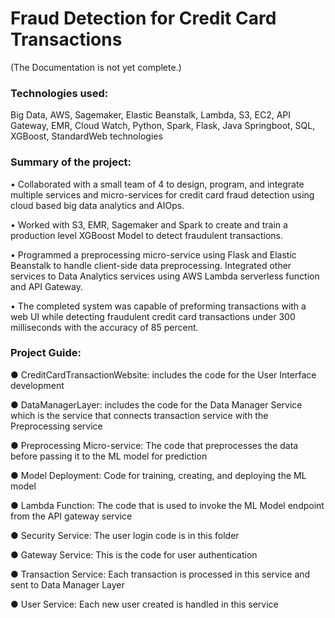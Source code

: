 # Fraud Detection for Credit Card Transactions

(The Documentation is not yet complete.)

### Technologies used:
Big Data, AWS, Sagemaker, Elastic Beanstalk, Lambda, S3, EC2, API Gateway, EMR, Cloud
Watch, Python, Spark, Flask, Java Springboot, SQL, XGBoost, StandardWeb technologies


### Summary of the project:

• Collaborated with a small team of 4 to design, program, and integrate
multiple services and micro-services for credit card fraud detection using
cloud based big data analytics and AIOps.

• Worked with S3, EMR, Sagemaker and Spark to create and train a production
level XGBoost Model to detect fraudulent transactions.

• Programmed a preprocessing micro-service using Flask and Elastic Beanstalk
to handle client-side data preprocessing. Integrated other services to
Data Analytics services using AWS Lambda serverless function and API
Gateway.

• The completed system was capable of preforming transactions with a
web UI while detecting fraudulent credit card transactions under 300
milliseconds with the accuracy of 85 percent.



### Project Guide:

●	CreditCardTransactionWebsite: includes the code for the User Interface development

●	DataManagerLayer: includes the code for the Data Manager Service which is the service that connects transaction service with the Preprocessing service

●	Preprocessing Micro-service: The code that preprocesses the data before passing it to the ML model for prediction

●	Model Deployment: Code for training, creating, and deploying the ML model

●	Lambda Function: The code that is used to invoke the ML Model endpoint from the API gateway service

●	Security Service: The user login code is in this folder

●	Gateway Service: This is the code for user authentication 

●	Transaction Service: Each transaction is processed in this service and sent to Data Manager Layer

●	User Service: Each new user created is handled in this service
